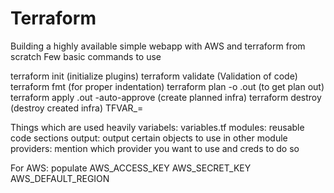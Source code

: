 # Terraform
Building a highly available simple webapp with AWS and terraform from scratch
Few basic commands to use

terraform init (initialize plugins)
terraform validate (Validation of code)
terraform fmt (for proper indentation)
terraform plan -o <filename>.out (to get plan out)
terraform apply <filename>.out -auto-approve (create planned infra)
terraform destroy (destroy created infra)
TFVAR_<var-name>=<value> <terraform command>

Things which are used heavily
variabels: variables.tf
modules: reusable code sections
output: output certain objects to use in other module
providers: mention which provider you want to use and creds to do so

For AWS: populate AWS_ACCESS_KEY
                  AWS_SECRET_KEY
                  AWS_DEFAULT_REGION

